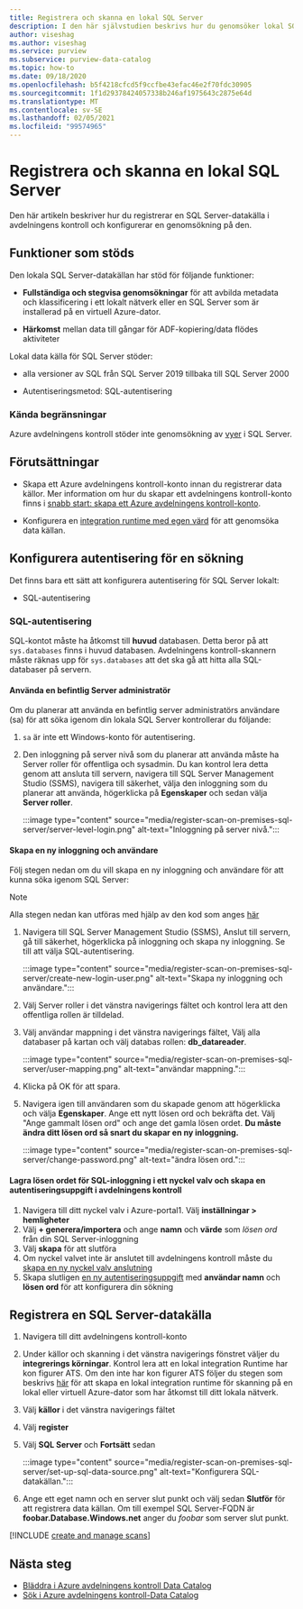 ```yaml
---
title: Registrera och skanna en lokal SQL Server
description: I den här självstudien beskrivs hur du genomsöker lokal SQL Server med en lokal IR.
author: viseshag
ms.author: viseshag
ms.service: purview
ms.subservice: purview-data-catalog
ms.topic: how-to
ms.date: 09/18/2020
ms.openlocfilehash: b5f4218cfcd5f9ccfbe43efac46e2f70fdc30905
ms.sourcegitcommit: 1f1d29378424057338b246af1975643c2875e64d
ms.translationtype: MT
ms.contentlocale: sv-SE
ms.lasthandoff: 02/05/2021
ms.locfileid: "99574965"
---
```

# <a name="register-and-scan-an-on-premises-sql-server"></a>Registrera och skanna en lokal SQL Server

Den här artikeln beskriver hur du registrerar en SQL Server-datakälla i avdelningens kontroll och konfigurerar en genomsökning på den.

## <a name="supported-capabilities"></a>Funktioner som stöds

Den lokala SQL Server-datakällan har stöd för följande funktioner:

- **Fullständiga och stegvisa genomsökningar** för att avbilda metadata och klassificering i ett lokalt nätverk eller en SQL Server som är installerad på en virtuell Azure-dator.

- **Härkomst** mellan data till gångar för ADF-kopiering/data flödes aktiviteter

Lokal data källa för SQL Server stöder:

- alla versioner av SQL från SQL Server 2019 tillbaka till SQL Server 2000

- Autentiseringsmetod: SQL-autentisering

### <a name="known-limitations"></a>Kända begränsningar

Azure avdelningens kontroll stöder inte genomsökning av [vyer](/sql/relational-databases/views/views) i SQL Server.

## <a name="prerequisites"></a>Förutsättningar

- Skapa ett Azure avdelningens kontroll-konto innan du registrerar data källor. Mer information om hur du skapar ett avdelningens kontroll-konto finns i [snabb start: skapa ett Azure avdelningens kontroll-konto](create-catalog-portal.md).

- Konfigurera en [integration runtime med egen värd](manage-integration-runtimes.md) för att genomsöka data källan.

## <a name="setting-up-authentication-for-a-scan"></a>Konfigurera autentisering för en sökning

Det finns bara ett sätt att konfigurera autentisering för SQL Server lokalt:

- SQL-autentisering

### <a name="sql-authentication"></a>SQL-autentisering

SQL-kontot måste ha åtkomst till **huvud** databasen. Detta beror på att `sys.databases` finns i huvud databasen. Avdelningens kontroll-skannern måste räknas upp för `sys.databases` att det ska gå att hitta alla SQL-databaser på servern.

#### <a name="using-an-existing-server-administrator"></a>Använda en befintlig Server administratör

Om du planerar att använda en befintlig server administratörs användare (sa) för att söka igenom din lokala SQL Server kontrollerar du följande:

1. `sa` är inte ett Windows-konto för autentisering.

2. Den inloggning på server nivå som du planerar att använda måste ha Server roller för offentliga och sysadmin. Du kan kontrol lera detta genom att ansluta till servern, navigera till SQL Server Management Studio (SSMS), navigera till säkerhet, välja den inloggning som du planerar att använda, högerklicka på **Egenskaper** och sedan välja **Server roller**.

   :::image type="content" source="media/register-scan-on-premises-sql-server/server-level-login.png" alt-text="Inloggning på server nivå.":::

#### <a name="creating-a-new-login-and-user"></a>Skapa en ny inloggning och användare

Följ stegen nedan om du vill skapa en ny inloggning och användare för att kunna söka igenom SQL Server:

> [!Note]
   > Alla stegen nedan kan utföras med hjälp av den kod som anges [här](https://github.com/Azure/Purview-Samples/blob/master/TSQL-Code-Permissions/grant-access-to-on-prem-sql-databases.sql)

1. Navigera till SQL Server Management Studio (SSMS), Anslut till servern, gå till säkerhet, högerklicka på inloggning och skapa ny inloggning. Se till att välja SQL-autentisering.

   :::image type="content" source="media/register-scan-on-premises-sql-server/create-new-login-user.png" alt-text="Skapa ny inloggning och användare.":::

2. Välj Server roller i det vänstra navigerings fältet och kontrol lera att den offentliga rollen är tilldelad.

3. Välj användar mappning i det vänstra navigerings fältet, Välj alla databaser på kartan och välj databas rollen: **db_datareader**.

   :::image type="content" source="media/register-scan-on-premises-sql-server/user-mapping.png" alt-text="användar mappning.":::

4. Klicka på OK för att spara.

5. Navigera igen till användaren som du skapade genom att högerklicka och välja **Egenskaper**. Ange ett nytt lösen ord och bekräfta det. Välj "Ange gammalt lösen ord" och ange det gamla lösen ordet. **Du måste ändra ditt lösen ord så snart du skapar en ny inloggning.**

   :::image type="content" source="media/register-scan-on-premises-sql-server/change-password.png" alt-text="ändra lösen ord.":::

#### <a name="storing-your-sql-login-password-in-a-key-vault-and-creating-a-credential-in-purview"></a>Lagra lösen ordet för SQL-inloggning i ett nyckel valv och skapa en autentiseringsuppgift i avdelningens kontroll

1. Navigera till ditt nyckel valv i Azure-portal1. Välj **inställningar > hemligheter**
1. Välj **+ generera/importera** och ange **namn** och **värde** som *lösen ord* från din SQL Server-inloggning
1. Välj **skapa** för att slutföra
1. Om nyckel valvet inte är anslutet till avdelningens kontroll måste du [skapa en ny nyckel valv anslutning](manage-credentials.md#create-azure-key-vaults-connections-in-your-azure-purview-account)
1. Skapa slutligen [en ny autentiseringsuppgift](manage-credentials.md#create-a-new-credential) med **användar namn** och **lösen ord** för att konfigurera din sökning

## <a name="register-a-sql-server-data-source"></a>Registrera en SQL Server-datakälla

1. Navigera till ditt avdelningens kontroll-konto

1. Under källor och skanning i det vänstra navigerings fönstret väljer du **integrerings körningar**. Kontrol lera att en lokal integration Runtime har kon figurer ATS. Om den inte har kon figurer ATS följer du stegen som beskrivs [här](manage-integration-runtimes.md) för att skapa en lokal integration runtime för skanning på en lokal eller virtuell Azure-dator som har åtkomst till ditt lokala nätverk.

1. Välj **källor** i det vänstra navigerings fältet

1. Välj **register**

1. Välj **SQL Server** och **Fortsätt** sedan

   :::image type="content" source="media/register-scan-on-premises-sql-server/set-up-sql-data-source.png" alt-text="Konfigurera SQL-datakällan.":::

5. Ange ett eget namn och en server slut punkt och välj sedan **Slutför** för att registrera data källan. Om till exempel SQL Server-FQDN är **foobar.Database.Windows.net** anger du *foobar* som server slut punkt.

[!INCLUDE [create and manage scans](includes/manage-scans.md)]

## <a name="next-steps"></a>Nästa steg

- [Bläddra i Azure avdelningens kontroll Data Catalog](how-to-browse-catalog.md)
- [Sök i Azure avdelningens kontroll-Data Catalog](how-to-search-catalog.md)
